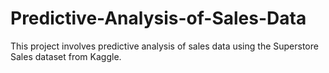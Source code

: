 # Predictive-Analysis-of-Sales-Data
This project involves predictive analysis of sales data using the Superstore Sales dataset from Kaggle.
